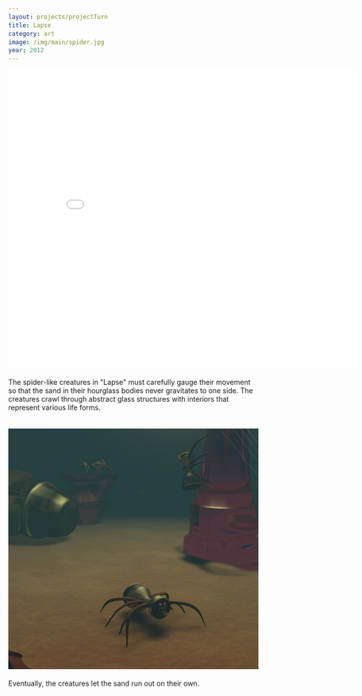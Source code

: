 ```yaml
---
layout: projects/projectTurn
title: Lapse
category: art
image: /img/main/spider.jpg
year: 2012
---
```



<iframe src="//player.vimeo.com/video/64493834?title=0&amp;byline=0&amp;portrait=0" width="700" height="600" frameborder="0" webkitallowfullscreen mozallowfullscreen allowfullscreen></iframe>

<br>
<br>
The spider-like creatures in "Lapse" must carefully gauge their movement so that the sand in their hourglass bodies never gravitates to one side. The creatures crawl through abstract glass structures with interiors that represent various life forms.
<br>
<br>
<br>
<img src="/img/spider.jpg">
<br>
<br>
Eventually, the creatures let the sand run out on their own.
